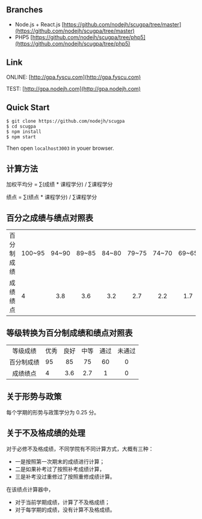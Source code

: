 ## Branches

+ Node.js + React.js [https://github.com/nodejh/scugpa/tree/master](https://github.com/nodejh/scugpa/tree/master)
+ PHP5 [https://github.com/nodejh/scugpa/tree/php5](https://github.com/nodejh/scugpa/tree/php5)


## Link

ONLINE: [http://gpa.fyscu.com](http://gpa.fyscu.com)

TEST: [http://gpa.nodejh.com](http://gpa.nodejh.com)

## Quick Start

```
$ git clone https://github.com/nodejh/scugpa
$ cd scugpa
$ npm install
$ npm start
```

Then open `localhost3003` in youer browser.


## 计算方法

加权平均分 = ∑(成绩 * 课程学分) / ∑课程学分

绩点 = ∑(绩点 * 课程学分) / ∑课程学分

## 百分之成绩与绩点对照表

|||||||||||
|:---:|:---|:---:|:---:|:---:|:---:|:---:|:---:|:---:|:---:|
|百分制成绩 |100~95|	94~90|	89~85|	84~80|	79~75|	74~70|	69~65|	64~60|	<60|
|成绩绩点	|4	|3.8	|3.6	|3.2	|2.7	|2.2	|1.7 |1	|0 |

## 等级转换为百分制成绩和绩点对照表

|||||||
|:---:|:---|:---:|:---:|:---:|:---:|
|等级成绩	|优秀	|良好	|中等	|通过	|未通过|
|百分制成绩	|95	|85	|75	|60	|0 |
|成绩绩点	|4	|3.6	|2.7	|1	|0 |


## 关于形势与政策

每个学期的形势与政策学分为 0.25 分。

## 关于不及格成绩的处理

对于必修不及格成绩，不同学院有不同计算方式，大概有三种：

+ 一是按照第一次期末的成绩进行计算；
+ 二是如果补考过了按照补考成绩计算，
+ 三是补考没过重修过了按照重修成绩计算。

在该绩点计算器中，
+ 对于当前学期成绩，计算了不及格成绩；
+ 对于每学期的成绩，没有计算不及格成绩。
